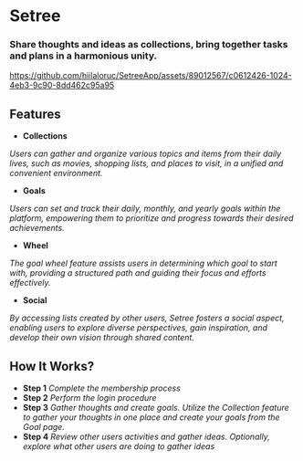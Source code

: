 
# Setree
### Share thoughts and ideas as collections, bring together tasks and plans in a harmonious unity.


https://github.com/hiilaloruc/SetreeApp/assets/89012567/c0612426-1024-4eb3-9c90-8dd462c95a95


## Features
* **Collections**

*Users can gather and organize various topics and items from their daily lives, such as movies, shopping lists, and places to visit, in a unified and convenient environment.*  
* **Goals**

*Users can set and track their daily, monthly, and yearly goals within the platform, empowering them to prioritize and progress towards their desired achievements.*  
* **Wheel**

*The goal wheel feature assists users in determining which goal to start with, providing a structured path and guiding their focus and efforts effectively.*  
* **Social**

*By accessing lists created by other users, Setree fosters a social aspect, enabling users to explore diverse perspectives, gain inspiration, and develop their own vision through shared content.*

## How It Works?
* **Step 1**
*Complete the membership process*  
* **Step 2**
*Perform the login procedure*  
* **Step 3**
*Gather thoughts and create goals.*
*Utilize the Collection feature to gather your thoughts in one place and create your goals from the Goal page.*
* **Step 4**
*Review other users activities and gather ideas. Optionally, explore what other users are doing to gather ideas*


